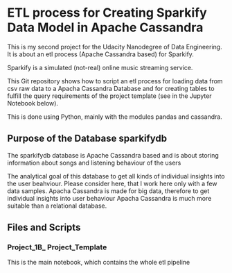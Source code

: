 # ETL process for Creating Sparkify Data Model in Apache Cassandra
 
This is my second project for the Udacity Nanodegree of Data Engineering. It is about an etl process (Apache Cassandra based) for Sparkify.

Sparkify is a simulated (not-real) online music streaming service.

This Git repository shows how to script an etl process for loading data from csv raw data to a Apacha Cassandra Database and for creating tables to fulfill the query requirements of the project template (see in the Jupyter Notebook below).

This is done using Python, mainly with the modules pandas and cassandra.

## Purpose of the Database sparkifydb

The sparkifydb database is Apache Cassandra based and is about storing information about songs and listening behaviour of the users

The analytical goal of this database to get all kinds of individual insights into the user beahviour. Please consider here, that I work here only with a few data samples. Apacha Cassandra is made for big data, therefore to get individual insights into user behaviour Apacha Cassandra is much more suitable than a relational database.

## Files and Scripts

### Project_1B_ Project_Template
This is the main notebook, which contains the whole etl pipeline
